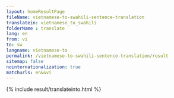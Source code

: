 ```yaml
---
layout: homeResultPage
fileName: vietnamese-to-swahili-sentence-translation
translatein: vietnamese_to_swahili
folderName : translate
lang: en
from: vi
to: sw
langname: vietnamese-to
permalink: /vietnamese-to-swahili-sentence-translation/result
sitemap: false
nointernationalization: true
matchurls: en&&vi
---
```

{% include result/translateinto.html %}

<script src="/js/result/translation.js" data-foldername="{{page.folderName}}" data-lang="{{page.lang}}"></script>
